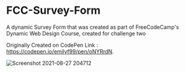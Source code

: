 # FCC-Survey-Form

A dynamic Survey Form that was created as part of FreeCodeCamp's Dynamic Web Design Course, created for challenge two

Originally Created on CodePen Link : https://codepen.io/emilyf99/pen/oNYRrdN.

![Screenshot 2021-08-27 204712](https://user-images.githubusercontent.com/72047699/131181075-09573194-fbd7-454c-b7c3-7372871b7838.png)
